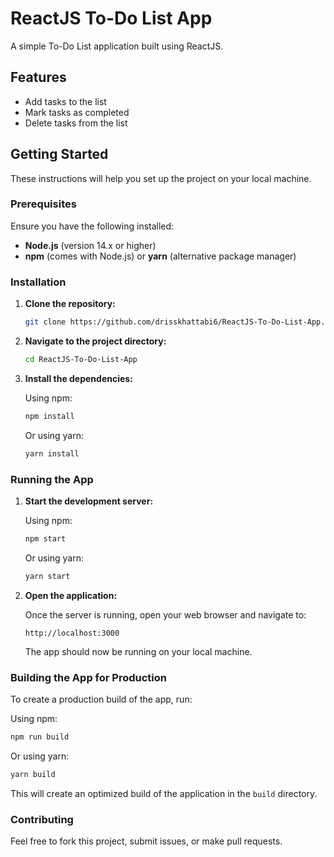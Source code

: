 # ReactJS To-Do List App

A simple To-Do List application built using ReactJS.

## Features

- Add tasks to the list
- Mark tasks as completed
- Delete tasks from the list

## Getting Started

These instructions will help you set up the project on your local machine.

### Prerequisites

Ensure you have the following installed:

- **Node.js** (version 14.x or higher)
- **npm** (comes with Node.js) or **yarn** (alternative package manager)

### Installation

1. **Clone the repository:**

   ```bash
   git clone https://github.com/drisskhattabi6/ReactJS-To-Do-List-App.git

2. **Navigate to the project directory:**

   ```bash
   cd ReactJS-To-Do-List-App
   ```

3. **Install the dependencies:**

   Using npm:

   ```bash
   npm install
   ```

   Or using yarn:

   ```bash
   yarn install
   ```

### Running the App

1. **Start the development server:**

   Using npm:

   ```bash
   npm start
   ```

   Or using yarn:

   ```bash
   yarn start
   ```

2. **Open the application:**

   Once the server is running, open your web browser and navigate to:

   ```
   http://localhost:3000
   ```

   The app should now be running on your local machine.

### Building the App for Production

To create a production build of the app, run:

Using npm:

```bash
npm run build
```

Or using yarn:

```bash
yarn build
```

This will create an optimized build of the application in the `build` directory.

### Contributing

Feel free to fork this project, submit issues, or make pull requests.
